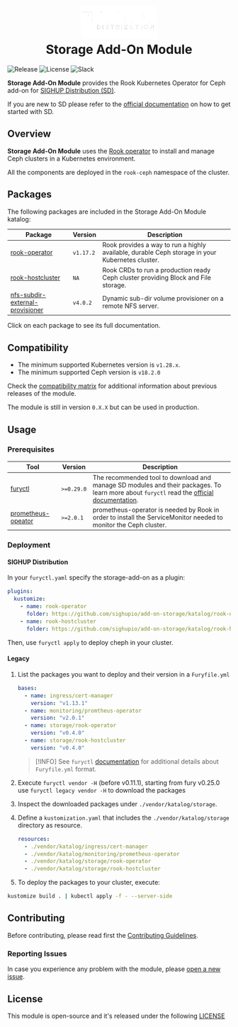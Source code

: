 <h1 align="center">
<picture>
  <source media="(prefers-color-scheme: dark)" srcset="https://raw.githubusercontent.com/sighupio/distribution/refs/heads/main/docs/assets/white-logo.png">
  <source media="(prefers-color-scheme: light)" srcset="https://raw.githubusercontent.com/sighupio/distribution/refs/heads/main/docs/assets/black-logo.png">
  <img alt="Shows a black logo in light color mode and a white one in dark color mode." src="https://raw.githubusercontent.com/sighupio/distribution/refs/heads/main/docs/assets/white-logo.png">
</picture><br/>
  Storage Add-On Module
</h1>

![Release](https://img.shields.io/badge/Latest%20Release-v0.4.0-blue)
![License](https://img.shields.io/github/license/sighupio/add-on-storage?label=License)
![Slack](https://img.shields.io/badge/slack-@kubernetes/fury-yellow.svg?logo=slack&label=Slack)

<!-- <SD-DOCS> -->

**Storage Add-On Module** provides the Rook Kubernetes Operator for Ceph add-on
for [SIGHUP Distribution (SD)][sd-repo].

If you are new to SD please refer to the [official documentation][sd-docs] on how
to get started with SD.

## Overview

**Storage Add-On Module** uses the [Rook operator][rook-page] to install and manage
Ceph clusters in a Kubernetes environment.

All the components are deployed in the `rook-ceph` namespace of the cluster.

## Packages

The following packages are included in the Storage Add-On Module katalog:

| Package                                                                    | Version   | Description                                                                                     |
| -------------------------------------------------------------------------- | --------- | ----------------------------------------------------------------------------------------------- |
| [rook-operator](katalog/rook-operator)                                     | `v1.17.2` | Rook provides a way to run a highly available, durable Ceph storage in your Kubernetes cluster. |
| [rook-hostcluster](katalog/rook-hostcluster)                               | `NA`      | Rook CRDs to run a production ready Ceph cluster providing Block and File storage.              |
| [nfs-subdir-external-provisioner](katalog/nfs-subdir-external-provisioner) | `v4.0.2`  | Dynamic sub-dir volume provisioner on a remote NFS server.                                      |

Click on each package to see its full documentation.

## Compatibility

- The minimum supported Kubernetes version is `v1.28.x`.
- The minimum supported Ceph version is `v18.2.0`

Check the [compatibility matrix][compatibility-matrix] for additional information
about previous releases of the module.

The module is still in version `0.X.X` but can be used in production.

## Usage

### Prerequisites

| Tool                                  | Version    | Description                                                                                                                                               |
| ------------------------------------- | ---------- | --------------------------------------------------------------------------------------------------------------------------------------------------------- |
| [furyctl][furyctl-repo]               | `>=0.29.0` | The recommended tool to download and manage SD modules and their packages. To learn more about `furyctl` read the [official documentation][furyctl-repo]. |
| [prometheus-opeator][fury-monitoring] | `>=2.0.1`  | prometheus-operator is needed by Rook in order to install the ServiceMonitor needed to monitor the Ceph cluster.                                          |

### Deployment

#### SIGHUP Distribution

In your `furyctl.yaml` specify the storage-add-on as a plugin:

```yaml
plugins:
  kustomize:
    - name: rook-operator
      folder: https://github.com/sighupio/add-on-storage/katalog/rook-operator?ref=v0.4.0
    - name: rook-hostcluster
      folder: https://github.com/sighupio/add-on-storage/katalog/rook-hostcluster?ref=v0.4.0
```

Then, use `furyctl apply` to deploy cheph in your cluster.

#### Legacy

1. List the packages you want to deploy and their version in a `Furyfile.yml`

   ```yaml
   bases:
     - name: ingress/cert-manager
       version: "v1.13.1"
     - name: monitoring/promtheus-operator
       version: "v2.0.1"
     - name: storage/rook-operator
       version: "v0.4.0"
     - name: storage/rook-hostcluster
       version: "v0.4.0"
   ```

   > [!INFO]
   > See `furyctl` [documentation][furyctl-repo] for additional details about `Furyfile.yml`
   > format.

2. Execute `furyctl vendor -H` (before v0.11.1), starting from fury v0.25.0 use
   `furyctl legacy vendor -H` to download the packages
3. Inspect the downloaded packages under `./vendor/katalog/storage`.
4. Define a `kustomization.yaml` that includes the `./vendor/katalog/storage` directory
   as resource.

   ```yaml
   resources:
     - ./vendor/katalog/ingress/cert-manager
     - ./vendor/katalog/monitoring/prometheus-operator
     - ./vendor/katalog/storage/rook-operator
     - ./vendor/katalog/storage/rook-hostcluster
   ```

5. To deploy the packages to your cluster, execute:

```bash
kustomize build . | kubectl apply -f - --server-side
```

<!-- Links -->

[rook-page]: https://rook.io
[sd-repo]: https://github.com/sighupio/distribution
[furyctl-repo]: https://github.com/sighupio/furyctl
[sd-docs]: https://docs.sighup.io/
[compatibility-matrix]: https://github.com/sighupio/add-on-storage/blob/main/docs/COMPATIBILITY_MATRIX.md
[fury-monitoring]: https://github.com/sighupio/module-monitoring/tree/main/katalog/prometheus-operator

<!-- </SD-DOCS> -->

<!-- <FOOTER> -->

## Contributing

Before contributing, please read first the [Contributing Guidelines](https://docs.kubernetesfury.com/docs/contribute/).

### Reporting Issues

In case you experience any problem with the module, please [open a new issue](https://github.com/sighupio/fury-kubernetes-storage/issues/new/choose).

## License

This module is open-source and it's released under the following [LICENSE](LICENSE)

<!-- </FOOTER> -->
